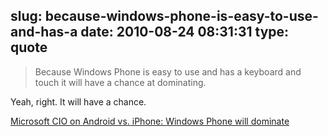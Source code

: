 slug: because-windows-phone-is-easy-to-use-and-has-a
date: 2010-08-24 08:31:31
type: quote
---

> Because Windows Phone is easy to use and has a keyboard and touch it will have a chance at dominating.

Yeah, right. It will have a chance.

 [Microsoft CIO on Android vs. iPhone: Windows Phone will dominate](http://www.asymco.com/2010/08/24/microsoft-cio-on-android-vs-iphone-windows-phone-will-dominate/)
